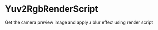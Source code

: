 Yuv2RgbRenderScript
===================
Get the camera preview image and apply a blur effect using render script

